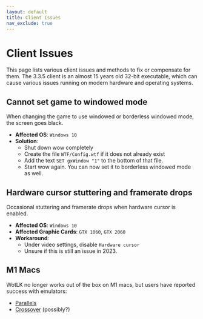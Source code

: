 ```yaml
---
layout: default
title: Client Issues
nav_exclude: true
---
```


# Client Issues

This page lists various client issues and methods to fix or compensate for them. The 3.3.5 client is an almost 15 years old 32-bit executable, which can cause various issues running on modern hardware and operating systems.

## Cannot set game to windowed mode

When changing the game to use windowed or borderless windowed mode, the screen goes black.

- **Affected OS**: `Windows 10`
- **Solution**:
  - Shut down wow completely
  - Create the file `WTF/Config.wtf` if it does not already exist
  - Add the text `SET gxWindow "1"` to the bottom of that file.
  - Start wow again. You can now set it to borderless windowed mode as well.

## Hardware cursor stuttering and framerate drops

Occasional stuttering and framerate drops when hardware cursor is enabled.

- **Affected OS**: `Windows 10`
- **Affected Graphic Cards**: `GTX 1060`, `GTX 2060`
- **Workaround**:
  - Under video settings, disable `Hardware cursor`
  - Unsure if this is still an issue in 2023.

## M1 Macs

WotLK no longer works out of the box on M1 macs, but users have reported success with emulators:

- [Parallels](https://www.parallels.com/)
- [Crossover](https://www.codeweavers.com/crossover) (possibly?)